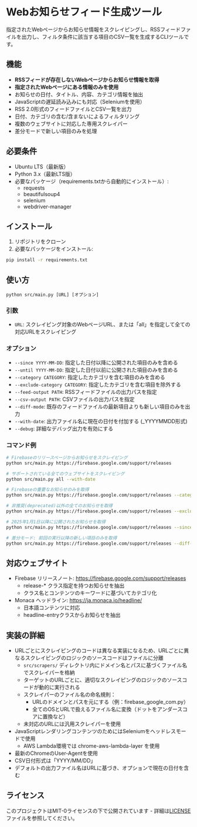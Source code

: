 # Webお知らせフィード生成ツール

指定されたWebページからお知らせ情報をスクレイピングし、RSSフィードファイルを出力し、フィルタ条件に該当する項目のCSV一覧を生成するCLIツールです。

## 機能

- **RSSフィードが存在しないWebページからお知らせ情報を取得**
- **指定されたWebページにある情報のみを使用**
- お知らせの日付、タイトル、内容、カテゴリ情報を抽出
- JavaScriptの遅延読み込みにも対応（Seleniumを使用）
- RSS 2.0形式のフィードファイルとCSV一覧を出力
- 日付、カテゴリの含む/含まないによるフィルタリング
- 複数のウェブサイトに対応した専用スクレイパー
- 差分モードで新しい項目のみを処理

## 必要条件

- Ubuntu LTS（最新版）
- Python 3.x（最新LTS版）
- 必要なパッケージ（requirements.txtから自動的にインストール）:
  - requests
  - beautifulsoup4
  - selenium
  - webdriver-manager

## インストール

1. リポジトリをクローン
2. 必要なパッケージをインストール:

```sh
pip install -r requirements.txt
```

## 使い方

```
python src/main.py [URL] [オプション]
```

### 引数

- `URL`: スクレイピング対象のWebページURL、または「all」を指定して全ての対応URLをスクレイピング

### オプション

- `--since YYYY-MM-DD`: 指定した日付以降に公開された項目のみを含める
- `--until YYYY-MM-DD`: 指定した日付以前に公開された項目のみを含める
- `--category CATEGORY`: 指定したカテゴリを含む項目のみを含める
- `--exclude-category CATEGORY`: 指定したカテゴリを含む項目を除外する
- `--feed-output PATH`: RSSフィードファイルの出力パスを指定
- `--csv-output PATH`: CSVファイルの出力パスを指定
- `--diff-mode`: 既存のフィードファイルの最新項目よりも新しい項目のみを出力
- `--with-date`: 出力ファイル名に現在の日付を付加する (_YYYYMMDD形式)
- `--debug`: 詳細なデバッグ出力を有効にする

### コマンド例

```sh
# Firebaseのリリースページからお知らせをスクレイピング
python src/main.py https://firebase.google.com/support/releases

# サポートされている全てのウェブサイトをスクレイピング
python src/main.py all --with-date

# Firebaseの重要なお知らせのみを取得
python src/main.py https://firebase.google.com/support/releases --category important

# 非推奨(deprecated)以外の全てのお知らせを取得
python src/main.py https://firebase.google.com/support/releases --exclude-category deprecated

# 2025年1月1日以降に公開されたお知らせを取得
python src/main.py https://firebase.google.com/support/releases --since 2025-01-01

# 差分モード: 前回の実行以降の新しい項目のみを取得
python src/main.py https://firebase.google.com/support/releases --diff-mode
```

## 対応ウェブサイト

- Firebase リリースノート: https://firebase.google.com/support/releases
  - release-* クラス指定を持つお知らせを抽出
  - クラス名とコンテンツのキーワードに基づいてカテゴリ化
- Monaca ヘッドライン: https://ja.monaca.io/headline/
  - 日本語コンテンツに対応
  - headline-entryクラスからお知らせを抽出

## 実装の詳細

- URLごとにスクレイピングのコードは異なる実装になるため、URLごとに異なるスクレイピングのロジックのソースコードはファイルに分離
  - `src/scrapers/` ディレクトリ内にドメイン名とパスに基づくファイル名でスクレイパーを格納
  - ターゲットのURLごとに、適切なスクレイピングのロジックのソースコードが動的に実行される
  - スクレイパーのファイル名の命名規則：
    - URLのドメインとパスを元にする（例：firebase_google_com.py）
    - 全てのOSとURLで扱えるファイル名に変換（ドットをアンダースコアに置換など）
  - 未対応のURLには汎用スクレイパーを使用
- JavaScriptレンダリングコンテンツのためにはSeleniumをヘッドレスモードで使用
  - AWS Lambda環境では chrome-aws-lambda-layer を使用
- 最新のChromeのUser-Agentを使用
- CSV日付形式は「YYYY/MM/DD」
- デフォルトの出力ファイル名はURLに基づき、オプションで現在の日付を含む

## ライセンス

このプロジェクトはMIT-0ライセンスの下で公開されています - 詳細は[LICENSE](LICENSE)ファイルを参照してください。